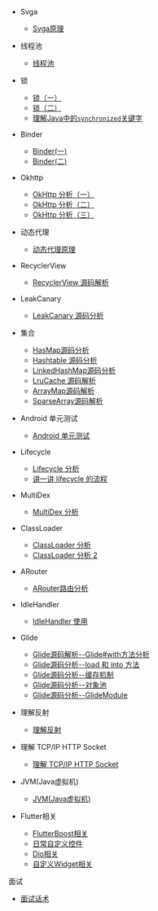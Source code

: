 - Svga
  - [Svga原理](Svga原理.md) 

- 线程池
  - [线程池](线程池.md) 

- 锁
  - [锁（一）](锁（一）.md) 
  - [锁（二）](锁（二）.md) 
  - [理解Java中的`synchronized`关键字](理解Java中的`synchronized`关键字.md)
  
- Binder
  - [Binder(一)](Binder（一）.md) 
  - [Binder(二)](Binder（二）.md) 
  
- Okhttp
  - [OkHttp 分析（一）](OkHttp分析(一).md) 
  - [OkHttp 分析（二）](OkHttp分析(二).md) 
  - [OkHttp 分析（三）](OKHttp分析(三).md) 

- 动态代理  
  - [动态代理原理](动态代理原理.md)

- RecyclerView
  - [RecyclerView 源码解析](RecyclerView%20源码解析.md) 

- LeakCanary 
  - [LeakCanary 源码分析](LeakCanary%20源码分析.md) 

- 集合
  - [HasMap源码分析](HasMap源码分析.md) 
  - [Hashtable 源码分析](Hashtable%20源码分析.md) 
  - [LinkedHashMap源码分析](LinkedHashMap源码分析.md) 
  - [LruCache 源码解析](LruCache%20源码解析.md) 
  - [ArrayMap源码解析](ArrayMap源码解析.md) 
  - [SparseArray源码解析](SparseArray源码解析.md) 

- Android 单元测试
  - [Android 单元测试](Android%20单元测试.md)
  
- Lifecycle 
  - [Lifecycle 分析](Lifecycle%20分析.md)
  - [讲一讲 lifecycle 的流程](讲一讲%20lifecycle%20的流程.md)

- MultiDex 
  - [MultiDex 分析](MultiDex%20分析.md)

- ClassLoader 
  - [ClassLoader 分析](ClassLoader%20分析.md)
  - [ClassLoader 分析 2](ClassLoader%20分析%202.md)

- ARouter
  - [ARouter路由分析](ARouter路由分析.md)

- IdleHandler 
  - [IdleHandler 使用](IdleHandler%20使用.md)

- Glide
  - [Glide源码解析--Glide#with方法分析](Glide源码解析--with方法分析.md) 
  - [Glide源码分析--load 和 into 方法](Glide源码分析--load%20和%20into%20方法.md) 
  - [Glide源码分析--缓存机制](Glide源码分析--缓存机制.md) 
  - [Glide源码分析--对象池](Glide源码分析--对象池.md) 
  - [Glide源码分析--GlideModule](Glide源码分析--GlideModule.md)  

- 理解反射
  - [理解反射](理解反射.md)  

- 理解 TCP/IP HTTP Socket
  - [理解 TCP/IP HTTP Socket](理解TCP_IPHTTPSocket.md)
  
- JVM(Java虚拟机)
  - [JVM(Java虚拟机)](JVM(Java虚拟机).md)

- Flutter相关
  - [FlutterBoost相关](FlutterBoost相关.md)
  - [日常自定义控件](日常自定义控件.md)
  - [Dio相关](Dio相关.md)
  - [自定义Widget相关](自定义Widget相关.md)
 
面试
- [面试话术](面试话术.md)
